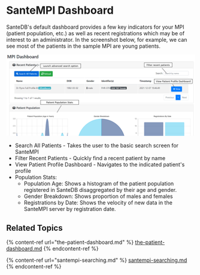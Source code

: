 # SanteMPI Dashboard

SanteDB's default dashboard provides a few key indicators for your MPI (patient population, etc.) as well as recent registrations which may be of interest to an administrator. In the screenshot below, for example, we can see most of the patients in the sample MPI are young patients.

![](<../.gitbook/assets/image (427).png>)

* Search All Patients - Takes the user to the basic search screen for SanteMPI&#x20;
* Filter Recent Patients - Quickly find a recent patient by name
* View Patient Profile Dashboard - Navigates to the indicated patient's profile
* Population Stats:
  * Population Age: Shows a histogram of the patient population registered in SanteDB disaggregated by their age and gender.
  * Gender Breakdown: Shows proportion of males and females
  * Registrations by Date: Shows the velocity of new data in the SanteMPI server by registration date.

## Related Topics

{% content-ref url="the-patient-dashboard.md" %}
[the-patient-dashboard.md](the-patient-dashboard.md)
{% endcontent-ref %}

{% content-ref url="santempi-searching.md" %}
[santempi-searching.md](santempi-searching.md)
{% endcontent-ref %}

